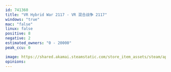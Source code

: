 ```yaml
---
id: 741360
title: "VR Hybrid War 2117 - VR 混合战争 2117"
windows: "true"
mac: "false"
linux: false
positive: 8
negative: 2
estimated_owners: "0 - 20000"
peak_ccu: 0

image: https://shared.akamai.steamstatic.com/store_item_assets/steam/apps/741360/header.jpg?t=1566238044
opinions:
---
```

